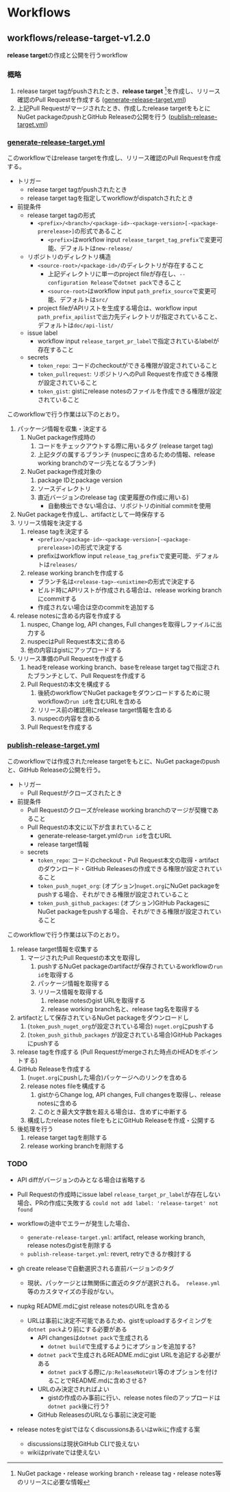 # Workflows
## workflows/release-target-v1.2.0
**release target**の作成と公開を行うworkflow

### 概略
1. release target tagがpushされたとき、**release target** [^release-target]を作成し、リリース確認のPull Requestを作成する ([generate-release-target.yml](#generate-release-target.yml))
2. 上記Pull Requestがマージされたとき、作成したrelease targetをもとにNuGet packageのpushとGitHub Releaseの公開を行う ([publish-release-target.yml](#publish-release-target.yml))

[^release-target]: NuGet package・release working branch・release tag・release notes等のリリースに必要な情報

### [generate-release-target.yml](/.github/workflows/generate-release-target.yml)
このworkflowではrelease targetを作成し、リリース確認のPull Requestを作成する。

- トリガー
  - release target tagがpushされたとき
  - release target tagを指定してworkflowがdispatchされたとき
- 前提条件
  - release target tagの形式
    - `<prefix>/<branch>/<package-id>-<package-version>[-<package-prerelease>]`の形式であること
      - `<prefix>`はworkflow input `release_target_tag_prefix`で変更可能、デフォルトは`new-release/`
  - リポジトリのディレクトリ構造
    - `<source-root>/<package-id>/`のディレクトリが存在すること
      - 上記ディレクトリに単一のproject fileが存在し、`--configuration Release`で`dotnet pack`できること
      - `<source-root>`はworkflow input `path_prefix_source`で変更可能、デフォルトは`src/`
    - project fileがAPIリストを生成する場合は、workflow input `path_prefix_apilist`で出力先ディレクトリが指定されていること、デフォルトは`doc/api-list/`
  - issue label
    - workflow input `release_target_pr_label`で指定されているlabelが存在すること
  - secrets
    - `token_repo`: コードのcheckoutができる権限が設定されていること
    - `token_pullrequest`: リポジトリへのPull Requestを作成できる権限が設定されていること
    - `token_gist`: gistにrelease notesのファイルを作成できる権限が設定されていること

このworkflowで行う作業は以下のとおり。

1. パッケージ情報を収集・決定する
   1. NuGet package作成時の
      1. コードをチェックアウトする際に用いるタグ (release target tag)
      2. 上記タグの属するブランチ (nuspecに含めるための情報、release working branchのマージ先となるブランチ)
   2. NuGet package作成対象の
      1. package IDとpackage version
      2. ソースディレクトリ
      3. 直近バージョンのrelease tag (変更履歴の作成に用いる)
         - 自動検出できない場合は、リポジトリのinitial commitを使用
2. NuGet packageを作成し、artifactとして一時保存する
3. リリース情報を決定する
   1. release tagを決定する
      - `<prefix>/<package-id>-<package-version>[-<package-prerelease>]`の形式で決定する
      - prefixはworkflow input `release_tag_prefix`で変更可能、デフォルトは`releases/`
   2. release working branchを作成する
      - ブランチ名は`<release-tag>-<unixtime>`の形式で決定する
      - ビルド時にAPIリストが作成される場合は、release working branchにcommitする
      - 作成されない場合は空のcommitを追加する
3. release  notesに含める内容を作成する
   1. nuspec, Change log, API changes, Full changesを取得しファイルに出力する
   2. nuspecはPull Request本文に含める
   3. 他の内容はgistにアップロードする
4. リリース準備のPull Requestを作成する
   1. headをrelease working branch、baseをrelease target tagで指定されたブランチとして、Pull Requestを作成する
   2. Pull Requestの本文を構成する
      1. 後続のworkflowでNuGet packageをダウンロードするために現workflowの`run id`を含むURLを含める
      2. リリース前の確認用にrelease target情報を含める
      3. nuspecの内容を含める
   3. Pull Requestを作成する

### [publish-release-target.yml](/.github/workflows/publish-release-target.yml)
このworkflowでは作成されたrelease targetをもとに、NuGet packageのpushと、GitHub Releaseの公開を行う。

- トリガー
  - Pull Requestがクローズされたとき
- 前提条件
  - Pull Requestのクローズがrelease working branchのマージが契機であること
  - Pull Requestの本文に以下が含まれていること
    - generate-release-target.ymlの`run id`を含むURL
    - release target情報
  - secrets
    - `token_repo`: コードのcheckout・Pull Request本文の取得・artifactのダウンロード・GitHub Releasesの作成できる権限が設定されていること
    - `token_push_nuget_org`: (オプション)`nuget.org`にNuGet packageをpushする場合、それができる権限が設定されていること
    - `token_push_github_packages`: (オプション)GitHub PackagesにNuGet packageをpushする場合、それができる権限が設定されていること

このworkflowで行う作業は以下のとおり。

1. release target情報を収集する
   1. マージされたPull Requestの本文を取得し
      1. pushするNuGet packageのartifactが保存されているworkflowの`run id`を取得する
      2. パッケージ情報を取得する
      3. リリース情報を取得する
         1. release notesのgist URLを取得する
         2. release working branch名と、release tag名を取得する
2. artifactとして保存されているNuGet packageをダウンロードし
   1. (`token_push_nuget_org`が設定されている場合) `nuget.org`にpushする
   2. (`token_push_github_packages` が設定されている場合)GitHub Packagesにpushする
3. release tagを作成する (Pull Requestがmergeされた時点のHEADをポイントする)
4. GitHub Releaseを作成する
   1. (`nuget.org`にpushした場合)パッケージへのリンクを含める
   2. release notes fileを構成する
      1. gistからChange log, API changes, Full changesを取得し、release notesに含める
      2. このとき最大文字数を超える場合は、含めずに中断する
   3. 構成したrelease notes fileをもとにGitHub Releaseを作成・公開する
5. 後処理を行う
   1. release target tagを削除する
   2. release working branchを削除する

### TODO
- API diffがバージョンのみとなる場合は省略する
- Pull Requestの作成時にissue label `release_target_pr_label`が存在しない場合、PRの作成に失敗する `could not add label: 'release-target' not found`
- workflowの途中でエラーが発生した場合、
  - `generate-release-target.yml`: artifact, release working branch, release notesのgistを削除する
  - `publish-release-target.yml`: revert, retryできるか検討する
- gh create releaseで自動選択される直前バージョンのタグ
  - 現状、パッケージとは無関係に直近のタグが選択される。　`release.yml`等のカスタマイズの手段がない。
- nupkg README.mdにgist release notesのURLを含める
  - URLは事前に決定不可能であるため、gistをuploadするタイミングを`dotnet pack`より前にする必要がある
    - API changesは`dotnet pack`で生成される
      - `dotnet build`で生成するようにオプションを追加する?
    - `dotnet pack`で生成されるREADME.mdにgist URLを追記する必要がある
      - `dotnet pack`する際に`/p:ReleaseNoteUrl`等のオプションを付けることでREADME.mdに含めさせる?
    - URLのみ決定されればよい
      - gistの作成のみ事前に行い、release notes fileのアップロードは`dotnet pack`後に行う?
    - GitHub ReleasesのURLなら事前に決定可能

- release notesをgistではなくdiscussionsあるいはwikiに作成する案
  - discussionsは現状GitHub CLIで扱えない
  - wikiはprivateでは使えない

